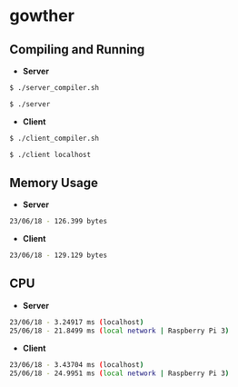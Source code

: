 # gowther

## Compiling and Running
- <strong> Server </strong>
```sh
$ ./server_compiler.sh
```
```sh
$ ./server
```

- <strong> Client </strong>
```sh
$ ./client_compiler.sh
```
```sh
$ ./client localhost
```
## Memory Usage
- <strong> Server </strong>
```sh
23/06/18 - 126.399 bytes
```

- <strong> Client </strong>
```sh
23/06/18 - 129.129 bytes
```
## CPU
- <strong> Server </strong>
```sh
23/06/18 - 3.24917 ms (localhost)
25/06/18 - 21.8499 ms (local network | Raspberry Pi 3)
```

- <strong> Client </strong>
```sh
23/06/18 - 3.43704 ms (localhost)
25/06/18 - 24.9951 ms (local network | Raspberry Pi 3)
```
